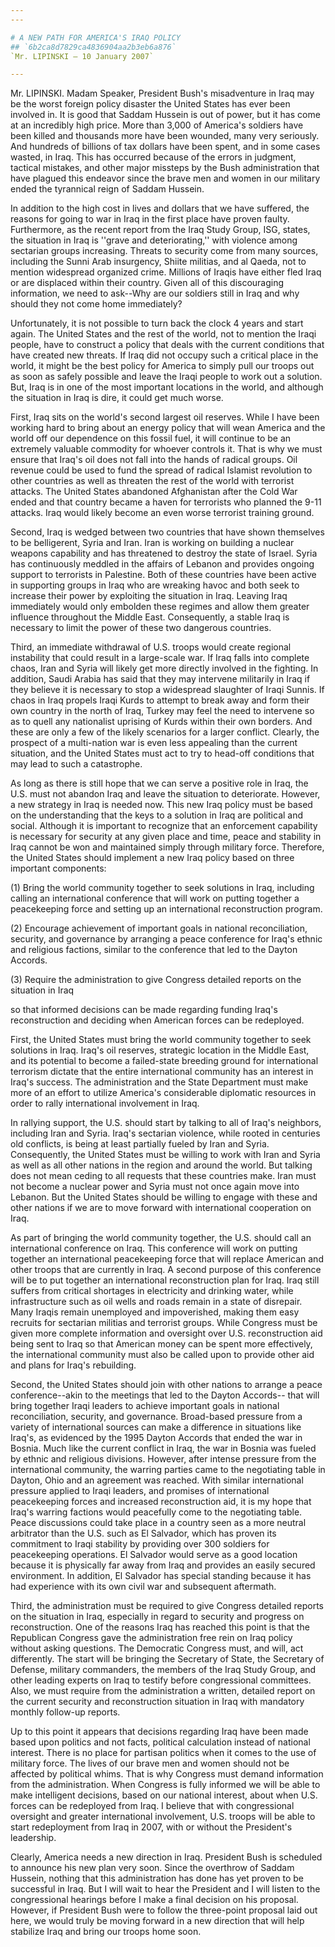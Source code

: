 ```yaml
---
---

# A NEW PATH FOR AMERICA'S IRAQ POLICY
## `6b2ca8d7829ca4836904aa2b3eb6a876`
`Mr. LIPINSKI — 10 January 2007`

---
```



Mr. LIPINSKI. Madam Speaker, President Bush's misadventure in Iraq 
may be the worst foreign policy disaster the United States has ever 
been involved in. It is good that Saddam Hussein is out of power, but 
it has come at an incredibly high price. More than 3,000 of America's 
soldiers have been killed and thousands more have been wounded, many 
very seriously. And hundreds of billions of tax dollars have been 
spent, and in some cases wasted, in Iraq. This has occurred because of 
the errors in judgment, tactical mistakes, and other major missteps by 
the Bush administration that have plagued this endeavor since the brave 
men and women in our military ended the tyrannical reign of Saddam 
Hussein.

In addition to the high cost in lives and dollars that we have 
suffered, the reasons for going to war in Iraq in the first place have 
proven faulty. Furthermore, as the recent report from the Iraq Study 
Group, ISG, states, the situation in Iraq is ''grave and 
deteriorating,'' with violence among sectarian groups increasing. 
Threats to security come from many sources, including the Sunni Arab 
insurgency, Shiite militias, and al Qaeda, not to mention widespread 
organized crime. Millions of Iraqis have either fled Iraq or are 
displaced within their country. Given all of this discouraging 
information, we need to ask--Why are our soldiers still in Iraq and why 
should they not come home immediately?

Unfortunately, it is not possible to turn back the clock 4 years and 
start again. The United States and the rest of the world, not to 
mention the Iraqi people, have to construct a policy that deals with 
the current conditions that have created new threats. If Iraq did not 
occupy such a critical place in the world, it might be the best policy 
for America to simply pull our troops out as soon as safely possible 
and leave the Iraqi people to work out a solution. But, Iraq is in one 
of the most important locations in the world, and although the 
situation in Iraq is dire, it could get much worse.

First, Iraq sits on the world's second largest oil reserves. While I 
have been working hard to bring about an energy policy that will wean 
America and the world off our dependence on this fossil fuel, it will 
continue to be an extremely valuable commodity for whoever controls it. 
That is why we must ensure that Iraq's oil does not fall into the hands 
of radical groups. Oil revenue could be used to fund the spread of 
radical Islamist revolution to other countries as well as threaten the 
rest of the world with terrorist attacks. The United States abandoned 
Afghanistan after the Cold War ended and that country became a haven 
for terrorists who planned the 9-11 attacks. Iraq would likely become 
an even worse terrorist training ground.


Second, Iraq is wedged between two countries that have shown 
themselves to be belligerent, Syria and Iran. Iran is working on 
building a nuclear weapons capability and has threatened to destroy the 
state of Israel. Syria has continuously meddled in the affairs of 
Lebanon and provides ongoing support to terrorists in Palestine. Both 
of these countries have been active in supporting groups in Iraq who 
are wreaking havoc and both seek to increase their power by exploiting 
the situation in Iraq. Leaving Iraq immediately would only embolden 
these regimes and allow them greater influence throughout the Middle 
East. Consequently, a stable Iraq is necessary to limit the power of 
these two dangerous countries.

Third, an immediate withdrawal of U.S. troops would create regional 
instability that could result in a large-scale war. If Iraq falls into 
complete chaos, Iran and Syria will likely get more directly involved 
in the fighting. In addition, Saudi Arabia has said that they may 
intervene militarily in Iraq if they believe it is necessary to stop a 
widespread slaughter of Iraqi Sunnis. If chaos in Iraq propels Iraqi 
Kurds to attempt to break away and form their own country in the north 
of Iraq, Turkey may feel the need to intervene so as to quell any 
nationalist uprising of Kurds within their own borders. And these are 
only a few of the likely scenarios for a larger conflict. Clearly, the 
prospect of a multi-nation war is even less appealing than the current 
situation, and the United States must act to try to head-off conditions 
that may lead to such a catastrophe.

As long as there is still hope that we can serve a positive role in 
Iraq, the U.S. must not abandon Iraq and leave the situation to 
deteriorate. However, a new strategy in Iraq is needed now. This new 
Iraq policy must be based on the understanding that the keys to a 
solution in Iraq are political and social. Although it is important to 
recognize that an enforcement capability is necessary for security at 
any given place and time, peace and stability in Iraq cannot be won and 
maintained simply through military force. Therefore, the United States 
should implement a new Iraq policy based on three important components:

(1) Bring the world community together to seek solutions in Iraq, 
including calling an international conference that will work on putting 
together a peacekeeping force and setting up an international 
reconstruction program.

(2) Encourage achievement of important goals in national 
reconciliation, security, and governance by arranging a peace 
conference for Iraq's ethnic and religious factions, similar to the 
conference that led to the Dayton Accords.

(3) Require the administration to give Congress detailed reports on 
the situation in Iraq


so that informed decisions can be made regarding funding Iraq's 
reconstruction and deciding when American forces can be redeployed.

First, the United States must bring the world community together to 
seek solutions in Iraq. Iraq's oil reserves, strategic location in the 
Middle East, and its potential to become a failed-state breeding ground 
for international terrorism dictate that the entire international 
community has an interest in Iraq's success. The administration and the 
State Department must make more of an effort to utilize America's 
considerable diplomatic resources in order to rally international 
involvement in Iraq.


In rallying support, the U.S. should start by talking to all of 
Iraq's neighbors, including Iran and Syria. Iraq's sectarian violence, 
while rooted in centuries old conflicts, is being at least partially 
fueled by Iran and Syria. Consequently, the United States must be 
willing to work with Iran and Syria as well as all other nations in the 
region and around the world. But talking does not mean ceding to all 
requests that these countries make. Iran must not become a nuclear 
power and Syria must not once again move into Lebanon. But the United 
States should be willing to engage with these and other nations if we 
are to move forward with international cooperation on Iraq.

As part of bringing the world community together, the U.S. should 
call an international conference on Iraq. This conference will work on 
putting together an international peacekeeping force that will replace 
American and other troops that are currently in Iraq. A second purpose 
of this conference will be to put together an international 
reconstruction plan for Iraq. Iraq still suffers from critical 
shortages in electricity and drinking water, while infrastructure such 
as oil wells and roads remain in a state of disrepair. Many Iraqis 
remain unemployed and impoverished, making them easy recruits for 
sectarian militias and terrorist groups. While Congress must be given 
more complete information and oversight over U.S. reconstruction aid 
being sent to Iraq so that American money can be spent more 
effectively, the international community must also be called upon to 
provide other aid and plans for Iraq's rebuilding.

Second, the United States should join with other nations to arrange a 
peace conference--akin to the meetings that led to the Dayton Accords--
that will bring together Iraqi leaders to achieve important goals in 
national reconciliation, security, and governance. Broad-based pressure 
from a variety of international sources can make a difference in 
situations like Iraq's, as evidenced by the 1995 Dayton Accords that 
ended the war in Bosnia. Much like the current conflict in Iraq, the 
war in Bosnia was fueled by ethnic and religious divisions. However, 
after intense pressure from the international community, the warring 
parties came to the negotiating table in Dayton, Ohio and an agreement 
was reached. With similar international pressure applied to Iraqi 
leaders, and promises of international peacekeeping forces and 
increased reconstruction aid, it is my hope that Iraq's warring 
factions would peacefully come to the negotiating table. Peace 
discussions could take place in a country seen as a more neutral 
arbitrator than the U.S. such as El Salvador, which has proven its 
commitment to Iraqi stability by providing over 300 soldiers for 
peacekeeping operations. El Salvador would serve as a good location 
because it is physically far away from Iraq and provides an easily 
secured environment. In addition, El Salvador has special standing 
because it has had experience with its own civil war and subsequent 
aftermath.

Third, the administration must be required to give Congress detailed 
reports on the situation in Iraq, especially in regard to security and 
progress on reconstruction. One of the reasons Iraq has reached this 
point is that the Republican Congress gave the administration free rein 
on Iraq policy without asking questions. The Democratic Congress must, 
and will, act differently. The start will be bringing the Secretary of 
State, the Secretary of Defense, military commanders, the members of 
the Iraq Study Group, and other leading experts on Iraq to testify 
before congressional committees. Also, we must require from 
the administration a written, detailed report on the current security 
and reconstruction situation in Iraq with mandatory monthly follow-up 
reports.


Up to this point it appears that decisions regarding Iraq have been 
made based upon politics and not facts, political calculation instead 
of national interest. There is no place for partisan politics when it 
comes to the use of military force. The lives of our brave men and 
women should not be affected by political whims. That is why Congress 
must demand information from the administration. When Congress is fully 
informed we will be able to make intelligent decisions, based on our 
national interest, about when U.S. forces can be redeployed from Iraq. 
I believe that with congressional oversight and greater international 
involvement, U.S. troops will be able to start redeployment from Iraq 
in 2007, with or without the President's leadership.

Clearly, America needs a new direction in Iraq. President Bush is 
scheduled to announce his new plan very soon. Since the overthrow of 
Saddam Hussein, nothing that this administration has done has yet 
proven to be successful in Iraq. But I will wait to hear the President 
and I will listen to the congressional hearings before I make a final 
decision on his proposal. However, if President Bush were to follow the 
three-point proposal laid out here, we would truly be moving forward in 
a new direction that will help stabilize Iraq and bring our troops home 
soon.
